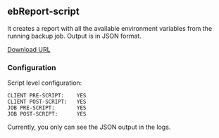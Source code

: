 ## ebReport-script

It creates a report with all the available environment variables from the running backup job. Output is in JSON format.

[Download URL](https://github.com/elkarbackup/elkarbackup-scripts/raw/master/ebReport/ebReport-script.py)

### Configuration

Script level configuration:

```
CLIENT PRE-SCRIPT:    YES
CLIENT POST-SCRIPT:   YES
JOB PRE-SCRIPT:       YES
JOB POST-SCRIPT:      YES
```

Currently, you only can see the JSON output in the logs.
